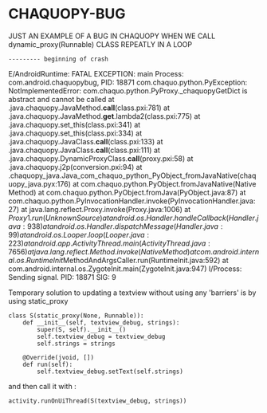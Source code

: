 # CHAQUOPY-BUG

JUST AN EXAMPLE OF A BUG IN CHAQUOPY WHEN WE CALL dynamic_proxy(Runnable) CLASS REPEATLY IN A LOOP

    --------- beginning of crash
E/AndroidRuntime: FATAL EXCEPTION: main
    Process: com.android.chaquopybug, PID: 18871
    com.chaquo.python.PyException: NotImplementedError: com.chaquo.python.PyProxy._chaquopyGetDict is abstract and cannot be called
        at <python>.java.chaquopy.JavaMethod.__call__(class.pxi:781)
        at <python>.java.chaquopy.JavaMethod.__get__.lambda2(class.pxi:775)
        at <python>.java.chaquopy.set_this(class.pxi:341)
        at <python>.java.chaquopy.set_this(class.pxi:334)
        at <python>.java.chaquopy.JavaClass.__call__(class.pxi:133)
        at <python>.java.chaquopy.JavaClass.__call__(class.pxi:111)
        at <python>.java.chaquopy.DynamicProxyClass.__call__(proxy.pxi:58)
        at <python>.java.chaquopy.j2p(conversion.pxi:94)
        at <python>.chaquopy_java.Java_com_chaquo_python_PyObject_fromJavaNative(chaquopy_java.pyx:176)
        at com.chaquo.python.PyObject.fromJavaNative(Native Method)
        at com.chaquo.python.PyObject.fromJava(PyObject.java:87)
        at com.chaquo.python.PyInvocationHandler.invoke(PyInvocationHandler.java:27)
        at java.lang.reflect.Proxy.invoke(Proxy.java:1006)
        at $Proxy1.run(Unknown Source)
        at android.os.Handler.handleCallback(Handler.java:938)
        at android.os.Handler.dispatchMessage(Handler.java:99)
        at android.os.Looper.loop(Looper.java:223)
        at android.app.ActivityThread.main(ActivityThread.java:7656)
        at java.lang.reflect.Method.invoke(Native Method)
        at com.android.internal.os.RuntimeInit$MethodAndArgsCaller.run(RuntimeInit.java:592)
        at com.android.internal.os.ZygoteInit.main(ZygoteInit.java:947)
I/Process: Sending signal. PID: 18871 SIG: 9

Temporary solution to updating a textview without using any 'barriers' is by using static_proxy
```
class S(static_proxy(None, Runnable)):
    def __init__(self, textview_debug, strings):
        super(S, self).__init__()
        self.textview_debug = textview_debug
        self.strings = strings

    @Override(jvoid, [])
    def run(self):
        self.textview_debug.setText(self.strings)
```

and then call it with : 

```
activity.runOnUiThread(S(textview_debug, strings))
```
